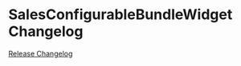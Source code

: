 # SalesConfigurableBundleWidget Changelog

[Release Changelog](https://github.com/spryker-shop/sales-configurable-bundle-widget/releases)
